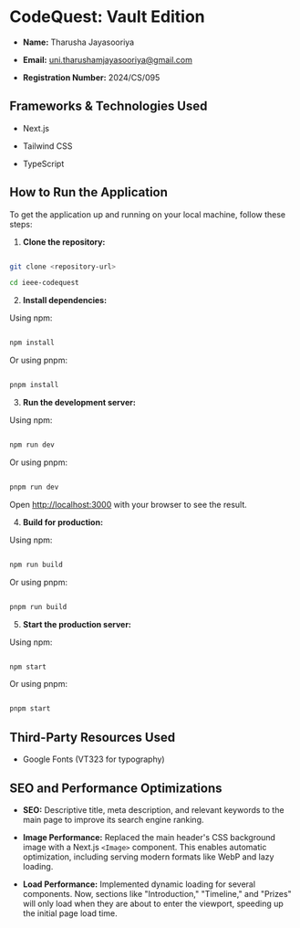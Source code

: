 # CodeQuest: Vault Edition

  



-  **Name:** Tharusha Jayasooriya

-  **Email:** uni.tharushamjayasooriya@gmail.com

-  **Registration Number:** 2024/CS/095

  

## Frameworks & Technologies Used

- Next.js

- Tailwind CSS 

- TypeScript 

  

## How to Run the Application

  

To get the application up and running on your local machine, follow these steps:

  

1.  **Clone the repository:**

```bash

git clone <repository-url>

cd ieee-codequest

```

  

2.  **Install dependencies:**

Using npm:

```bash

npm install

```

Or using pnpm:

```bash

pnpm install

```

  

3.  **Run the development server:**

Using npm:

```bash

npm run dev

```

Or using pnpm:

```bash

pnpm run dev

```

Open [http://localhost:3000](http://localhost:3000) with your browser to see the result.

  

4.  **Build for production:**

Using npm:

```bash

npm run build

```

Or using pnpm:

```bash

pnpm run build

```

  

5.  **Start the production server:**

Using npm:

```bash

npm start

```

Or using pnpm:

```bash

pnpm start

```

  

## Third-Party Resources Used

- Google Fonts (VT323 for typography)

  

## SEO and Performance Optimizations 

-  **SEO:** Descriptive title, meta description, and relevant keywords to the main page to improve its search engine ranking.

-  **Image Performance:** Replaced the main header's CSS background image with a Next.js `<Image>` component. This enables automatic optimization, including serving modern formats like WebP and lazy loading.

-  **Load Performance:** Implemented dynamic loading for several components. Now, sections like "Introduction," "Timeline," and "Prizes" will only load when they are about to enter the viewport, speeding up the initial page load time.